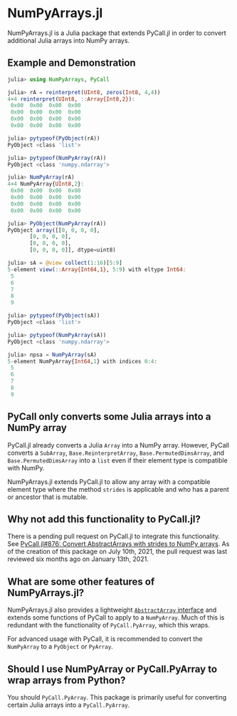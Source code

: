 # NumPyArrays.jl

NumPyArrays.jl is a Julia package that extends PyCall.jl in order to convert additional Julia arrays into NumPy arrays.

## Example and Demonstration

```julia
julia> using NumPyArrays, PyCall

julia> rA = reinterpret(UInt8, zeros(Int8, 4,4))
4×4 reinterpret(UInt8, ::Array{Int8,2}):
 0x00  0x00  0x00  0x00
 0x00  0x00  0x00  0x00
 0x00  0x00  0x00  0x00
 0x00  0x00  0x00  0x00

julia> pytypeof(PyObject(rA))
PyObject <class 'list'>

julia> pytypeof(NumPyArray(rA))
PyObject <class 'numpy.ndarray'>

julia> NumPyArray(rA)
4×4 NumPyArray{UInt8,2}:
 0x00  0x00  0x00  0x00
 0x00  0x00  0x00  0x00
 0x00  0x00  0x00  0x00
 0x00  0x00  0x00  0x00

julia> PyObject(NumPyArray(rA))
PyObject array([[0, 0, 0, 0],
       [0, 0, 0, 0],
       [0, 0, 0, 0],
       [0, 0, 0, 0]], dtype=uint8)

julia> sA = @view collect(1:16)[5:9]
5-element view(::Array{Int64,1}, 5:9) with eltype Int64:
 5
 6
 7
 8
 9

julia> pytypeof(PyObject(sA))
PyObject <class 'list'>

julia> pytypeof(NumPyArray(sA))
PyObject <class 'numpy.ndarray'>

julia> npsa = NumPyArray(sA)
5-element NumPyArray{Int64,1} with indices 0:4:
 5
 6
 7
 8
 9
```

## PyCall only converts some Julia arrays into a NumPy array

PyCall.jl already converts a Julia `Array` into a NumPy array.
However, PyCall converts a `SubArray`, `Base.ReinterpretArray`,
`Base.PermutedDimsArray`, and `Base.PermutedDimsArray` into a `list`
even if their element type is compatible with NumPy.

NumPyArrays.jl extends PyCall.jl to allow any array with a compatible
element type where the method `strides` is applicable and who has a
parent or ancestor that is mutable.

## Why not add this functionality to PyCall.jl?

There is a pending pull request on PyCall.jl to integrate this functionality.
See [PyCall.jl#876: Convert AbstractArrays with strides to NumPy arrays](https://github.com/JuliaPy/PyCall.jl/pull/876).
As of the creation of this package on July 10th, 2021, the pull request was last reviewed six months ago on January 13th, 2021.

## What are some other features of NumPyArrays.jl?

NumPyArrays.jl also provides a lightweight [`AbstractArray` interface](https://docs.julialang.org/en/v1/manual/interfaces/#man-interface-array)
and extends some functions of PyCall to apply to a `NumPyArray`. Much of this is redundant with the functionality of `PyCall.PyArray`, which this wraps.

For advanced usage with PyCall, it is recommended to convert the `NumPyArray` to a `PyObject` or `PyArray`.

## Should I use NumPyArray or PyCall.PyArray to wrap arrays from Python?

You should `PyCall.PyArray`. This package is primarily useful for converting certain Julia arrays into a `PyCall.PyArray`.